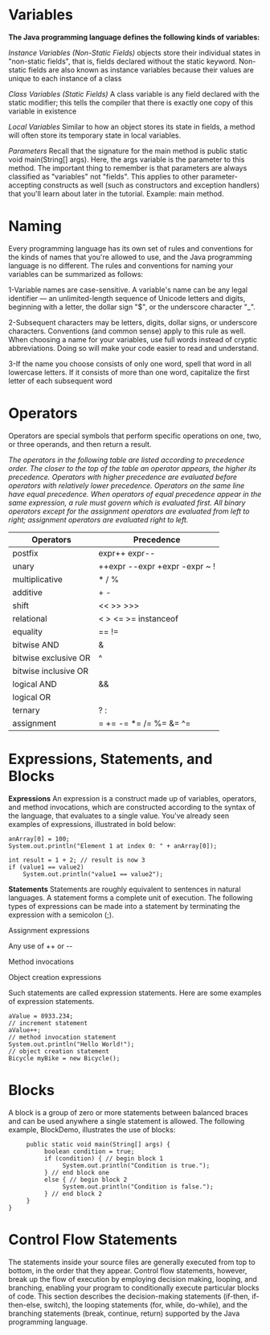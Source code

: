 
# Variables

**The Java programming language defines the following kinds of variables:**

*Instance Variables (Non-Static Fields)* objects store their individual states in "non-static fields", that is, fields declared without the static keyword. Non-static fields are also known as instance variables because their values are unique to each instance of a class

*Class Variables (Static Fields)* A class variable is any field declared with the static modifier; this tells the compiler that there is exactly one copy of this variable in existence

*Local Variables* Similar to how an object stores its state in fields, a method will often store its temporary state in local variables.

*Parameters* Recall that the signature for the main method is public static void main(String[] args). Here, the args variable is the parameter to this method. The important thing to remember is that parameters are always classified as "variables" not "fields". This applies to other parameter-accepting constructs as well (such as constructors and exception handlers) that you'll learn about later in the tutorial. Example: main method.

# Naming

Every programming language has its own set of rules and conventions for the kinds of names that you're allowed to use, and the Java programming language is no different. The rules and conventions for naming your variables can be summarized as follows:

1-Variable names are case-sensitive. A variable's name can be any legal identifier — an unlimited-length sequence of Unicode letters and digits, beginning with a letter, the dollar sign "$", or the underscore character "_".

2-Subsequent characters may be letters, digits, dollar signs, or underscore characters. Conventions (and common sense) apply to this rule as well. When choosing a name for your variables, use full words instead of cryptic abbreviations. Doing so will make your code easier to read and understand.

3-If the name you choose consists of only one word, spell that word in all lowercase letters. If it consists of more than one word, capitalize the first letter of each subsequent word

# Operators

 Operators are special symbols that perform specific operations on one, two, or three operands, and then return a result.

 *The operators in the following table are listed according to precedence order. The closer to the top of the table an operator appears, the higher its precedence. Operators with higher precedence are evaluated before operators with relatively lower precedence. Operators on the same line have equal precedence. When operators of equal precedence appear in the same expression, a rule must govern which is evaluated first. All binary operators except for the assignment operators are evaluated from left to right; assignment operators are evaluated right to left.*

 | Operators |  Precedence |  
----------  | ------|
| postfix    |	expr++ expr--|
| unary    | ++expr --expr +expr -expr ~ !    |
| multiplicative  |* / %   |
| additive   |+ -|
| shift|<< >> >>>|
|  relational  |< > <= >= instanceof    |
| equality     | == !=     |
| bitwise AND   |&   |
| bitwise exclusive OR   |^      |
|  bitwise inclusive OR   |  ||  |
| logical AND |&&|
| logical OR   |||    |
| ternary   | ? :  |
| assignment|= += -= *= /= %= &= ^= |= <<= >>= >>>=  |

# Expressions, Statements, and Blocks

**Expressions**
An expression is a construct made up of variables, operators, and method invocations, which are constructed according to the syntax of the language, that evaluates to a single value. You've already seen examples of expressions, illustrated in bold below:

```int cadence = 0;
anArray[0] = 100;
System.out.println("Element 1 at index 0: " + anArray[0]);

int result = 1 + 2; // result is now 3
if (value1 == value2) 
    System.out.println("value1 == value2");
```

**Statements**
Statements are roughly equivalent to sentences in natural languages. A statement forms a complete unit of execution. The following types of expressions can be made into a statement by terminating the expression with a semicolon (;).

Assignment expressions

Any use of ++ or --

Method invocations

Object creation expressions

Such statements are called expression statements. Here are some examples of expression statements.

```// assignment statement
aValue = 8933.234;
// increment statement
aValue++;
// method invocation statement
System.out.println("Hello World!");
// object creation statement
Bicycle myBike = new Bicycle();
```

# Blocks

A block is a group of zero or more statements between balanced braces and can be used anywhere a single statement is allowed. The following example, BlockDemo, illustrates the use of blocks:

```class BlockDemo {
     public static void main(String[] args) {
          boolean condition = true;
          if (condition) { // begin block 1
               System.out.println("Condition is true.");
          } // end block one
          else { // begin block 2
               System.out.println("Condition is false.");
          } // end block 2
     }
}
```

# Control Flow Statements

The statements inside your source files are generally executed from top to bottom, in the order that they appear. Control flow statements, however, break up the flow of execution by employing decision making, looping, and branching, enabling your program to conditionally execute particular blocks of code. This section describes the decision-making statements (if-then, if-then-else, switch), the looping statements (for, while, do-while), and the branching statements (break, continue, return) supported by the Java programming language.
